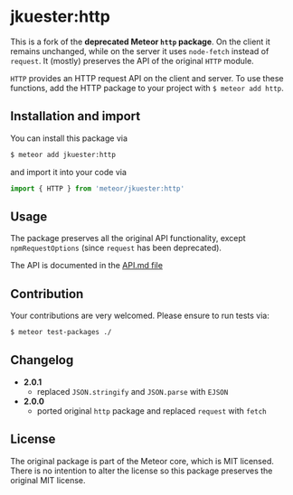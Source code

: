 # jkuester:http

This is a fork of the **deprecated Meteor `http` package**.
On the client it remains unchanged, while on the server it uses `node-fetch` 
instead of `request`. 
It (mostly) preserves the API of the original `HTTP` module.

`HTTP` provides an HTTP request API on the client and server.  To use
these functions, add the HTTP package to your project with `$ meteor add http`.

## Installation and import

You can install this package via

```bash
$ meteor add jkuester:http
```

and import it into your code via

```javascript
import { HTTP } from 'meteor/jkuester:http'
```

## Usage

The package preserves all the original API functionality, except 
`npmRequestOptions` (since `request` has been deprecated).

The API is documented in the [API.md file](./API.md)

## Contribution

Your contributions are very welcomed. Please ensure to run tests via:

```bash
$ meteor test-packages ./ 
```

## Changelog

- **2.0.1**
  - replaced `JSON.stringify` and `JSON.parse` with `EJSON`
- **2.0.0**
  - ported original `http` package and replaced `request` with `fetch`

## License

The original package is part of the Meteor core, which is MIT licensed. There
is no intention to alter the license so this package preserves the original
MIT license.
